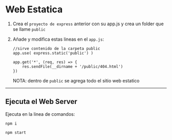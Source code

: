 # Web Estatica
1. Crea el `proyecto de express` anterior con su app.js y crea un folder que se llame `public`

2. Añade y modifica estas lineas en el `app.js`:

    ```JS
    //sirve contenido de la carpeta public
    app.use( express.static('public') )

    app.get('*', (req, res) => {
        res.sendFile(__dirname + '/public/404.html')
    })
    ```

    NOTA: dentro de `public` se agrega todo el sitio web estatico

---

## Ejecuta el Web Server
Ejecuta en la linea de comandos:

```
npm i

npm start
```